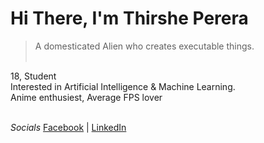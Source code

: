 # Hi There, I'm Thirshe Perera<br>
> A domesticated Alien who creates executable things. <br><br>

18, Student <br>
Interested in Artificial Intelligence & Machine Learning.<br>
Anime enthusiest, Average FPS lover<br><br>

*Socials*
 [Facebook](https://web.facebook.com/thirshe.perera) | [LinkedIn](https://www.linkedin.com/in/thirshe-perera-109644276/?lipi=urn%3Ali%3Apage%3Aprofile_common_profile_index%3Bd5c976e4-ae37-497b-b3bd-851b508d983c)


